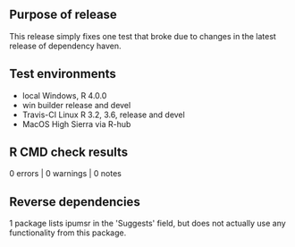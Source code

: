 ## Purpose of release
This release simply fixes one test that broke due to changes in the latest 
release of dependency haven.

## Test environments
* local Windows, R 4.0.0
* win builder release and devel
* Travis-CI Linux R 3.2, 3.6, release and devel
* MacOS High Sierra via R-hub

## R CMD check results

0 errors | 0 warnings | 0 notes

## Reverse dependencies
1 package lists ipumsr in the 'Suggests' field, but does not actually use any
functionality from this package.
